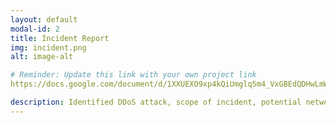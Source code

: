 ```yaml
---
layout: default
modal-id: 2
title: Incident Report
img: incident.png
alt: image-alt

# Reminder: Update this link with your own project link
https://docs.google.com/document/d/1XXUEXO9xp4kQiUmglq5m4_VxGBEdQDHwLmWpa6XAKD0/edit?tab=t.0

description: Identified DDoS attack, scope of incident, potential network vulnerabilities and protection measures, and properly documented analysis and recovery plans in order to restore normal operations and maintain alignment with NIST CSF best practices.
---
```

